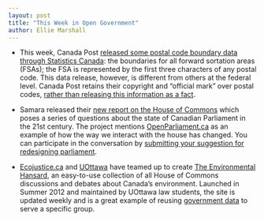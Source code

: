 ```yaml
---
layout: post
title: "This Week in Open Government"
author: Ellie Marshall
---
```

- This week, Canada Post [released some postal code boundary data](http://www.sunnewsnetwork.ca/sunnews/canada/archives/2013/02/20130207-095833.html) [through Statistics Canada](http://www5.statcan.gc.ca/bsolc/olc-cel/olc-cel?catno=92-179-X&lang=eng): the boundaries for all forward sortation areas (FSAs); the FSA is represented by the first three characters of any postal code. This data release, however, is different from others at the federal level. Canada Post retains their copyright and “official mark” over postal codes, [rather than releasing this information as a fact](http://o.canada.com/2013/02/06/canada-post-copyright-lawsuit-still-going-ahead-bucking-trend-from-rest-of-government/). 

- Samara released their [new report on the House of Commons](http://www.samaracanada.com/what-we-do/current-research/lost-in-translation) which poses a series of questions about the state of Canadian Parliament in the 21st century. The project mentions [OpenParliament.ca](http://www.openparliament.ca) as an example of how the way we interact with the house has changed. You can participate in the conversation by [submitting your suggestion for redesigning parliament](http://www.samaracanada.com/what-we-do/redesigning-parliament). 

- [Ecojustice.ca](http://www.ecojustice.ca) and [UOttawa](http://www.uottawa.ca) have teamed up to create [The Environmental Hansard](http://envirohansard.ca/), an easy-to-use collection of all House of Commons discussions and debates about Canada’s environment. Launched in Summer 2012 and maintained by UOttawa law students, the site is updated weekly and is a great example of reusing [government data](http://www.parl.gc.ca/housechamberbusiness/chambersittings.aspx) to serve a specific group.